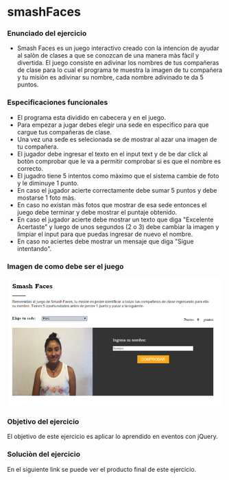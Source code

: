 # smashFaces

### Enunciado del ejercicio

- Smash Faces es un juego interactivo creado con la intencion de ayudar al salòn de clases a que se conozcan
  de una manera màs fàcil y divertida.
  El juego consiste en adivinar los nombres de tus compañeras de clase para lo cual el programa te muestra la
  imagen de tu compañera y tu misiòn es adivinar su nombre, cada nombre adivinado  te da 5 puntos.

### Especificaciones funcionales

- El programa esta dividido en cabecera y en el juego.
- Para empezar a jugar debes elegir una sede en especìfico para que cargue tus compañeras de clase.
- Una vez una sede es selecionada se de mostrar al azar una imagen de tu compañera.
- El jugador debe ingresar el texto en el input text y de be dar click  al botòn comprobar que le va a permitir
  comprobar si es que el nombre es correcto.
- El jugadro tiene 5 intentos como màximo que el sistema cambie de foto y le diminuye 1 punto.
- En caso el jugador acierte correctamente debe sumar 5 puntos y debe mostarse 1 foto màs.
- En caso no existan màs fotos que mostrar de esa sede entonces el juego debe terminar y debe mostrar el puntaje obtenido.
- En caso el jugador acierte debe mostrar un texto que diga "Excelente Acertaste" y luego de unos segundos (2 o 3)
  debe cambiar la imagen y limpiar el input para que puedas ingresar de nuevo el nombre.
- En caso no aciertes debe mostrar un mensaje que diga "Sigue intentando".

### Imagen de como debe ser el juego

![alt text](assets/img/Capture.PNG)


### Objetivo del ejercicio

El objetivo de este ejercicio es aplicar lo aprendido en eventos con jQuery.

### Soluciòn del ejercicio

En el siguiente link se puede ver el producto final de este ejercicio.
